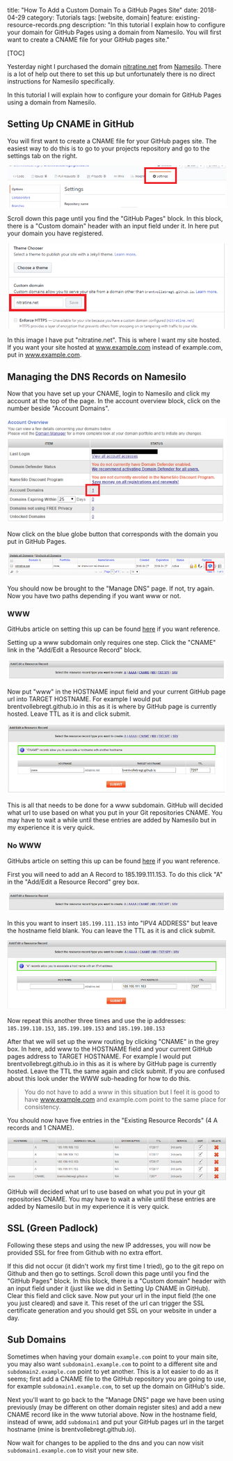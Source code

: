 title: "How To Add a Custom Domain To a GitHub Pages Site"
date: 2018-04-29
category: Tutorials
tags: [website, domain]
feature: existing-resource-records.png
description: "In this tutorial I explain how to configure your domain for GitHub Pages using a domain from Namesilo. You will first want to create a CNAME file for your GitHub pages site."

[TOC]

Yesterday night I purchased the domain [nitratine.net](http://nitratine.net/) from [Namesilo](https://www.namesilo.com/). There is a lot of help out there to set this up but unfortunately there is no direct instructions for Namesilo specifically.

In this tutorial I will explain how to configure your domain for GitHub Pages using a domain from Namesilo.

## Setting Up CNAME in GitHub
You will first want to create a CNAME file for your GitHub pages site. The easiest way to do this is to go to your projects repository and go to the settings tab on the right.

![GitHub Settings](/posts/how-to-add-a-custom-domain-to-a-github-pages-site/github-settings.png)

Scroll down this page until you find the "GitHub Pages" block. In this block, there is a "Custom domain" header with an input field under it. In here put your domain you have registered.

![Custom Domain](/posts/how-to-add-a-custom-domain-to-a-github-pages-site/custom-domain.png)

In this image I have put "nitratine.net". This is where I want my site hosted. If you want your site hosted at www.example.com instead of example.com, put in www.example.com.

## Managing the DNS Records on Namesilo
Now that you have set up your CNAME, login to Namesilo and click my account at the top of the page. In the account overview block, click on the number beside "Account Domains".

![Account Overview](/posts/how-to-add-a-custom-domain-to-a-github-pages-site/account-overview.png)

Now click on the blue globe button that corresponds with the domain you put in GitHub Pages.

![Domain Manager](/posts/how-to-add-a-custom-domain-to-a-github-pages-site/domain-manager.png)

You should now be brought to the "Manage DNS" page. If not, try again. Now you have two paths depending if you want www or not.

### WWW
GitHubs article on setting this up can be found [here](https://help.github.com/articles/setting-up-a-www-subdomain/) if you want reference.

Setting up a www subdomain only requires one step. Click the "CNAME" link in the "Add/Edit a Resource Record" block.

![Add Resource Record](/posts/how-to-add-a-custom-domain-to-a-github-pages-site/add-resource-record.png)

Now put "www" in the HOSTNAME input field and your current GitHub page url into TARGET HOSTNAME. For example I would put brentvollebregt.github.io in this as it is where by GitHub page is currently hosted. Leave TTL as it is and click submit.

![CNAME Record](/posts/how-to-add-a-custom-domain-to-a-github-pages-site/cname-record.png)

This is all that needs to be done for a www subdomain. GitHub will decided what url to use based on what you put in your Git repositories CNAME. You may have to wait a while until these entries are added by Namesilo but in my experience it is very quick.

### No WWW
GitHubs article on setting this up can be found [here](https://help.github.com/articles/setting-up-an-apex-domain/) if you want reference.

First you will need to add an A Record to 185.199.111.153. To do this click "A" in the "Add/Edit a Resource Record" grey box.

![Add Resource Record](/posts/how-to-add-a-custom-domain-to-a-github-pages-site/add-resource-record.png)

In this you want to insert `185.199.111.153` into "IPV4 ADDRESS" but leave the hostname field blank. You can leave the TTL as it is and click submit.

![First IP](/posts/how-to-add-a-custom-domain-to-a-github-pages-site/first-ip.png)

Now repeat this another three times and use the ip addresses: `185.199.110.153`, `185.199.109.153` and `185.199.108.153`

After that we will set up the www routing by clicking "CNAME" in the grey box. In here, add www to the HOSTNAME field and your current GitHub pages address to TARGET HOSTNAME. For example I would put brentvollebregt.github.io in this as it is where by GitHub page is currently hosted. Leave the TTL the same again and click submit. If you are confused about this look under the WWW sub-heading for how to do this.

> You do not have to add a www in this situation but I feel it is good to have www.example.com and example.com point to the same place for consistency.

You should now have five entries in the "Existing Resource Records" (4 A records and 1 CNAME).

![Existing Resource Records](/posts/how-to-add-a-custom-domain-to-a-github-pages-site/existing-resource-records.png)

GitHub will decided what url to use based on what you put in your git repositories CNAME. You may have to wait a while until these entries are added by Namesilo but in my experience it is very quick.

## SSL (Green Padlock)
Following these steps and using the new IP addresses, you will now be provided SSL for free from Github with no extra effort.

If this did not occur (it didn't work my first time I tried), go to the git repo on Github and then go to settings. Scroll down this page until you find the "GitHub Pages" block. In this block, there is a "Custom domain" header with an input field under it (just like we did in Setting Up CNAME in GitHub). Clear this field and click save. Now put your url in the input field (the one you just cleared) and save it. This reset of the url can trigger the SSL certificate generation and you should get SSL on your website in under a day.

## Sub Domains
Sometimes when having your domain `example.com` point to your main site, you may also want `subdomain1.example.com` to point to a different site and `subdomain2.example.com` point to yet another. This is a lot easier to do as it seems; first add a CNAME file to the GitHub repository you are going to use, for example `subdomain1.example.com`, to set up the domain on GitHub's side.

Next you'll want to go back to the "Manage DNS" page we have been using previously (may be different on other domain register sites) and add a new CNAME record like in the www tutorial above. Now in the hostname field, instead of www, add `subdomain1` and put your GitHub pages url in the target hostname (mine is brentvollebregt.github.io).

Now wait for changes to be applied to the dns and you can now visit `subdomain1.example.com` to visit your new site.
